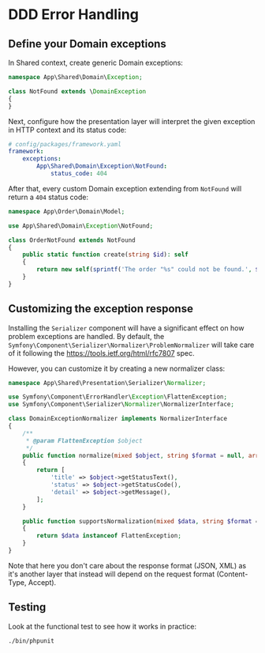 # DDD Error Handling

## Define your Domain exceptions

In Shared context, create generic Domain exceptions:

```php
namespace App\Shared\Domain\Exception;

class NotFound extends \DomainException
{
}
```

Next, configure how the presentation layer will interpret the given exception in HTTP context and its status code:

```yaml
# config/packages/framework.yaml
framework:
    exceptions:
        App\Shared\Domain\Exception\NotFound:
            status_code: 404
```

After that, every custom Domain exception extending from `NotFound` will return a `404` status code:

```php
namespace App\Order\Domain\Model;

use App\Shared\Domain\Exception\NotFound;

class OrderNotFound extends NotFound
{
    public static function create(string $id): self
    {
        return new self(sprintf('The order "%s" could not be found.', $id));
    }
}
```

## Customizing the exception response

Installing the `Serializer` component will have a significant effect on how problem exceptions are handled. By default,
the `Symfony\Component\Serializer\Normalizer\ProblemNormalizer` will take care of it following the https://tools.ietf.org/html/rfc7807 spec.

However, you can customize it by creating a new normalizer class:

```php
namespace App\Shared\Presentation\Serializer\Normalizer;

use Symfony\Component\ErrorHandler\Exception\FlattenException;
use Symfony\Component\Serializer\Normalizer\NormalizerInterface;

class DomainExceptionNormalizer implements NormalizerInterface
{
    /**
     * @param FlattenException $object
     */
    public function normalize(mixed $object, string $format = null, array $context = []): array
    {
        return [
            'title' => $object->getStatusText(),
            'status' => $object->getStatusCode(),
            'detail' => $object->getMessage(),
        ];
    }

    public function supportsNormalization(mixed $data, string $format = null, array $context = []): bool
    {
        return $data instanceof FlattenException;
    }
}
```

Note that here you don't care about the response format (JSON, XML) as it's another layer that instead will depend on
the request format (Content-Type, Accept).

## Testing

Look at the functional test to see how it works in practice:

```ssh
./bin/phpunit
```
